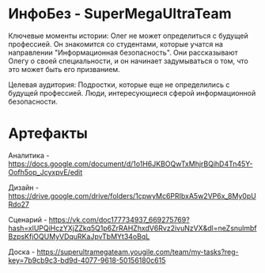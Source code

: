 # ИнфоБез - SuperMegaUltraTeam

Ключевые моменты истории:
Олег не может определиться с будущей профессией.
Он знакомится со студентами, которые учатся на направлении "Информационная безопасность".
Они рассказывают Олегу о своей специальности, и он начинает задумываться о том, что это может быть его призванием.

Целевая аудитория:
Подростки, которые еще не определились с будущей профессией.
Люди, интересующиеся сферой информационной безопасности.

# Артефакты

Аналитика - https://docs.google.com/document/d/1o1H6JKBOQwTxMhjrBQihD4Tn45Y-Oofh5op_JcyxpvE/edit

Дизайн - https://drive.google.com/drive/folders/1cpwyMc6PRIbxA5w2VP6x_8My0pURdo27

Сценарий - https://vk.com/doc177734937_669275769?hash=xlUPQiHczYXjZZkq5Q1p6ZrRAHZhxdV6Rvz2ivuNzVX&dl=neZsnulmbfBzpsKfjOQUMyVDquRKaJpvTbMYt34oBqL

Доска - https://superultramegateam.yougile.com/team/my-tasks?reg-key=7b9cb9c3-bd9d-4077-9618-50156180c615
